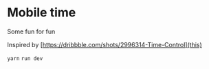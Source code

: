 # Mobile time

Some fun for fun

Inspired by [https://dribbble.com/shots/2996314-Time-Control](this)


```yarn```
```run dev```
